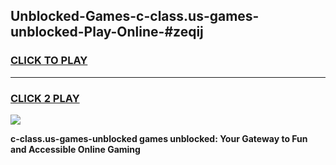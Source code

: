 
## Unblocked-Games-c-class.us-games-unblocked-Play-Online-#zeqij
<h3>
<a href="https://premium.freeplayer.one?title=c-class.us-games-unblocked&ref=27F">CLICK TO PLAY</a></h3>
<hr>

<h3>
<a href="https://premium.freeplayer.one?title=c-class.us-games-unblocked&ref=27F">CLICK 2 PLAY</a>
  
</h3>

<a href="https://premium.freeplayer.one?title=c-class.us-games-unblocked&ref=27F"><img src="https://clearcache.store/games.png"></a>


**c-class.us-games-unblocked games unblocked: Your Gateway to Fun and Accessible Online Gaming**
